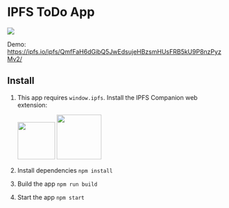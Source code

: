 # IPFS ToDo App

![](https://user-images.githubusercontent.com/5447088/38440844-a1e5b402-39da-11e8-9822-54ba81c22756.png)

Demo: https://ipfs.io/ipfs/QmfFaH6dGibQ5JwEdsujeHBzsmHUsFRB5kU9P8nzPyzMv2/

## Install

1. This app requires `window.ipfs`. Install the IPFS Companion web extension:

    <a href="https://addons.mozilla.org/en-US/firefox/addon/ipfs-companion/" title="Get the add-on"><img width="86" src="https://blog.mozilla.org/addons/files/2015/11/AMO-button_1.png" /></a> <a href="https://chrome.google.com/webstore/detail/ipfs-companion/nibjojkomfdiaoajekhjakgkdhaomnch" title="Get the extension"><img width="103" src="https://developer.chrome.com/webstore/images/ChromeWebStore_BadgeWBorder_v2_206x58.png" /></a>

2. Install dependencies `npm install`
3. Build the app `npm run build`
4. Start the app `npm start`
